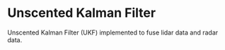 # Unscented Kalman Filter

Unscented Kalman Filter (UKF) implemented to fuse lidar data and radar data.
